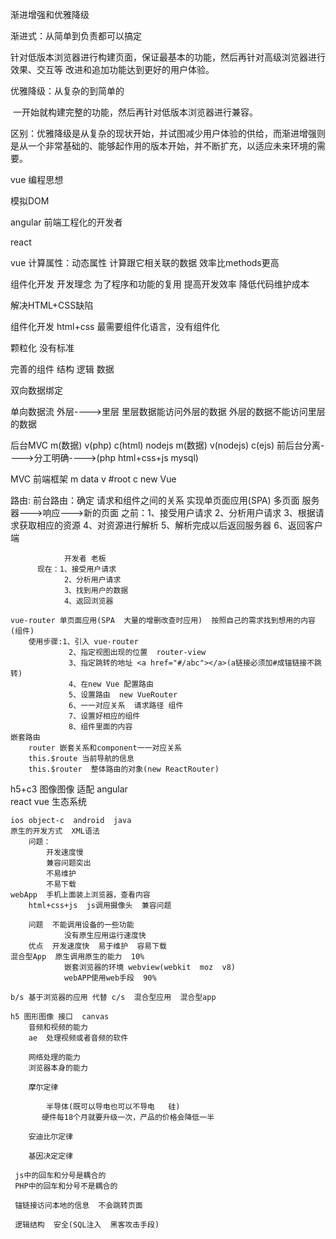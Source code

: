 渐进增强和优雅降级

渐进式：从简单到负责都可以搞定

​		针对低版本浏览器进行构建页面，保证最基本的功能，然后再针对高级浏览器进行效果、交互等		改进和追加功能达到更好的用户体验。

优雅降级：从复杂的到简单的

​		一开始就构建完整的功能，然后再针对低版本浏览器进行兼容。

区别：优雅降级是从复杂的现状开始，并试图减少用户体验的供给，而渐进增强则是从一个非常基础的、能够起作用的版本开始，并不断扩充，以适应未来环境的需要。



vue 编程思想

模拟DOM

angular  前端工程化的开发者

react  

vue   计算属性：动态属性 计算跟它相关联的数据 效率比methods更高

组件化开发  开发理念   为了程序和功能的复用   提高开发效率  降低代码维护成本

解决HTML+CSS缺陷

组件化开发  html+css 最需要组件化语言，没有组件化

颗粒化  没有标准

完善的组件  结构 逻辑  数据

双向数据绑定  

单向数据流  外层---->里层   里层数据能访问外层的数据   外层的数据不能访问里层的数据

后台MVC   m(数据) v(php) c(html)
nodejs    m(数据) v(nodejs) c(ejs)
前后台分离---->分工明确---->(php html+css+js  mysql)

MVC  前端框架
m   data
v	#root
c   new Vue  

路由:
	前台路由：确定 请求和组件之间的关系  实现单页面应用(SPA)
		多页面  服务器--->响应--->新的页面
		  之前：1、接受用户请求
				2、分析用户请求
				3、根据请求获取相应的资源
				4、对资源进行解析
				5、解析完成以后返回服务器
				6、返回客户端

				开发者 老板
		  现在：1、接受用户请求
				2、分析用户请求
				3、找到用户的数据
				4、返回浏览器

	vue-router 单页面应用(SPA  大量的增删改查时应用)  按照自己的需求找到想用的内容(组件)
		使用步骤:1、引入 vue-router
				 2、指定视图出现的位置  router-view
				 3、指定跳转的地址 <a href="#/abc"></a>(a链接必须加#成锚链接不跳转)
				 4、在new Vue 配置路由
				 5、设置路由  new VueRouter 
				 6、一一对应关系  请求路径 组件
				 7、设置好相应的组件
				 8、组件里面的内容
	嵌套路由
		router 嵌套关系和component一一对应关系
		this.$route 当前导航的信息
		this.$router  整体路由的对象(new ReactRouter)
			  

h5+c3 图像图像   适配
angular  
react
vue     生态系统


	ios object-c  android  java 
	原生的开发方式  XML语法
		问题： 
			开发速度慢 
			兼容问题突出  
			不易维护  
			不易下载
	webApp  手机上面装上浏览器，查看内容
		html+css+js  js调用摄像头  兼容问题

		问题  不能调用设备的一些功能  
				没有原生应用运行速度快
		优点  开发速度快  易于维护  容易下载
	混合型App  原生调用原生的能力  10%
				嵌套浏览器的环境 webview(webkit  moz  v8)
				webAPP使用web手段  90%

	b/s 基于浏览器的应用 代替 c/s  混合型应用  混合型app

	h5 图形图像 接口  canvas
		音频和视频的能力
		ae  处理视频或者音频的软件

		网络处理的能力
		浏览器本身的能力

		摩尔定律

			半导体(既可以导电也可以不导电   硅)
		   硬件每18个月就要升级一次，产品的价格会降低一半

		安迪比尔定律

		基因决定定律
     
     js中的回车和分号是耦合的
     PHP中的回车和分号不是耦合的

     锚链接访问本地的信息  不会跳转页面

     逻辑结构  安全(SQL注入  黑客攻击手段)
